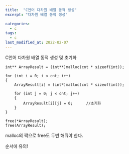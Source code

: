 ```yaml
---
title:  "C언어 다차원 배열 동적 생성"
excerpt: "다차원 배열 동적 생성"

categories:
  - c
tags:
  - c
last_modified_at: 2022-02-07
---
```


C언어 다차원 배열 동적 생성 및 초기화

    int** ArrayResult = (int**)malloc(cnt * sizeof(int));
    
    for (int i = 0; i < cnt; i++)
    {
        ArrayResult[i] = (int*)malloc(cnt * sizeof(int));

        for (int j = 0; j < cnt; j++)
        {
            ArrayResult[i][j] = 0;      //초기화
        }
    }

	free(*ArrayResult);
	free(ArrayResult);

malloc의 짝으로 free도 두번 해줘야 한다.

순서에 유의!